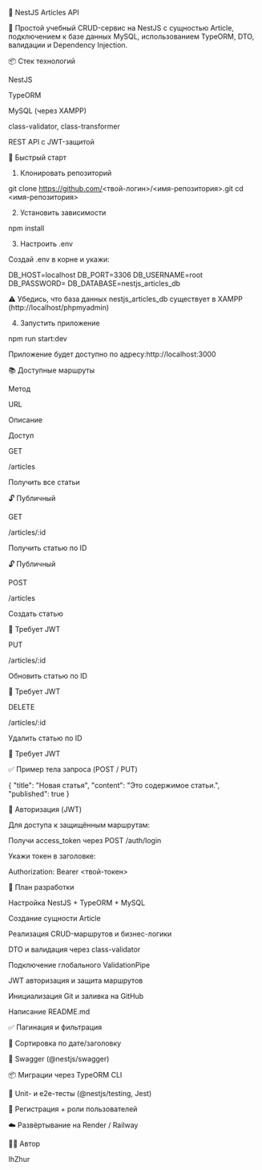 📰 NestJS Articles API

📄 Простой учебный CRUD-сервис на NestJS с сущностью Article, подключением к базе данных MySQL, использованием TypeORM, DTO, валидации и Dependency Injection.

📦 Стек технологий

NestJS

TypeORM

MySQL (через XAMPP)

class-validator, class-transformer

REST API с JWT-защитой

🚀 Быстрый старт

1. Клонировать репозиторий

git clone https://github.com/<твой-логин>/<имя-репозитория>.git
cd <имя-репозитория>

2. Установить зависимости

npm install

3. Настроить .env

Создай .env в корне и укажи:

DB_HOST=localhost
DB_PORT=3306
DB_USERNAME=root
DB_PASSWORD=
DB_DATABASE=nestjs_articles_db

⚠️ Убедись, что база данных nestjs_articles_db существует в XAMPP (http://localhost/phpmyadmin)

4. Запустить приложение

npm run start:dev

Приложение будет доступно по адресу:http://localhost:3000

📚 Доступные маршруты

Метод

URL

Описание

Доступ

GET

/articles

Получить все статьи

🔓 Публичный

GET

/articles/:id

Получить статью по ID

🔓 Публичный

POST

/articles

Создать статью

🔐 Требует JWT

PUT

/articles/:id

Обновить статью по ID

🔐 Требует JWT

DELETE

/articles/:id

Удалить статью по ID

🔐 Требует JWT

✅ Пример тела запроса (POST / PUT)

{
  "title": "Новая статья",
  "content": "Это содержимое статьи.",
  "published": true
}

🔐 Авторизация (JWT)

Для доступа к защищённым маршрутам:

Получи access_token через POST /auth/login

Укажи токен в заголовке:

Authorization: Bearer <твой-токен>

💠 План разработки

Настройка NestJS + TypeORM + MySQL

Создание сущности Article

Реализация CRUD-маршрутов и бизнес-логики

DTO и валидация через class-validator

Подключение глобального ValidationPipe

JWT авторизация и защита маршрутов

Инициализация Git и заливка на GitHub

Написание README.md

✅ Пагинация и фильтрация

🔄 Сортировка по дате/заголовку

📄 Swagger (@nestjs/swagger)

📦 Миграции через TypeORM CLI

🧪 Unit- и e2e-тесты (@nestjs/testing, Jest)

🔐 Регистрация + роли пользователей

☁️ Развёртывание на Render / Railway

👨‍💻 Автор

IhZhur

